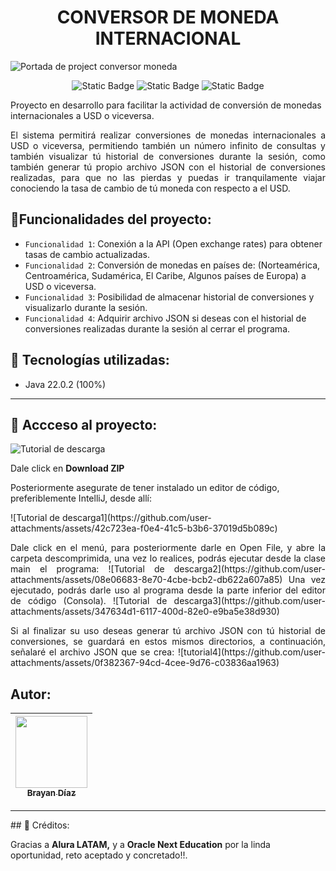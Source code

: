 <h1 align="center"> CONVERSOR DE MONEDA INTERNACIONAL </h1>

![Portada de project conversor moneda](https://github.com/user-attachments/assets/0e9558d2-0cac-4132-bcaa-911ac8699f50)
<p align="center">
<img alt="Static Badge" src="https://img.shields.io/badge/Release%20date-October%202024-green"> <img alt="Static Badge" src="https://img.shields.io/badge/Status-En%20constante%20desarrollo-green"> <img alt="Static Badge" src="https://img.shields.io/badge/version-1.0-blue">
</p>

<p>Proyecto en desarrollo para facilitar la actividad de conversión de monedas internacionales a USD o viceversa.</p>
<p align="justify">El sistema permitirá realizar conversiones de monedas internacionales a USD o viceversa, permitiendo también un número infinito de consultas y también visualizar tú historial de conversiones durante la sesión, como también generar tú propio archivo JSON con el historial de conversiones realizadas, para que no las pierdas y puedas ir tranquilamente viajar conociendo la tasa de cambio de tú moneda con respecto a el USD.</p>

## 🔨Funcionalidades del proyecto:
- `Funcionalidad 1`: Conexión a la API (Open exchange rates) para obtener tasas de cambio actualizadas.
- `Funcionalidad 2`: Conversión de monedas en países de: (Norteamérica, Centroamérica, Sudamérica, El Caribe, Algunos países de Europa) a USD o viceversa.
- `Funcionalidad 3`: Posibilidad de almacenar historial de conversiones y visualizarlo durante la sesión.
- `Funcionalidad 4`: Adquirir archivo JSON si deseas con el historial de conversiones realizadas durante la sesión al cerrar el programa.

## 🧠 Tecnologías utilizadas: 
- Java 22.0.2 (100%)
<hr>

## 📂 Accceso al proyecto: 
![Tutorial de descarga](https://github.com/user-attachments/assets/47880697-7c99-4129-9c79-e8e1d007c3e6)
<p>Dale click en <strong color="red">Download ZIP</strong></p>
<p>Posteriormente asegurate de tener instalado un editor de código, preferiblemente IntelliJ, desde allí: </p>
![Tutorial de descarga1](https://github.com/user-attachments/assets/42c723ea-f0e4-41c5-b3b6-37019d5b089c)
<p align="justify">Dale click en el menú, para posteriormente darle en Open File, y abre la carpeta descomprimida, una vez lo realices, podrás ejecutar desde la clase main el programa:  
![Tutorial de descarga2](https://github.com/user-attachments/assets/08e06683-8e70-4cbe-bcb2-db622a607a85)
Una vez ejecutado, podrás darle uso al programa desde la parte inferior del editor de código (Consola).
![Tutorial de descarga3](https://github.com/user-attachments/assets/347634d1-6117-400d-82e0-e9ba5e38d930)
</p>
<p align="justify">Si al finalizar su uso deseas generar tú archivo JSON con tú historial de conversiones, se guardará en estos mismos directorios, a continuación, señalaré el archivo JSON que se crea: 
![tutorial4](https://github.com/user-attachments/assets/0f382367-94cd-4cee-9d76-c03836aa1963)
</p>

## Autor:

| [<img src="https://avatars.githubusercontent.com/u/166320575?s=400&u=d0ae42a77ad4a0d990a57bb194d54e427bd34df3&v=4" width=115><br><sub>Brayan Díaz</sub>](https://github.com/BrayanDiaz89) |
| :---: |

<hr>
## 🥇 Créditos:
<p align="jutify"> Gracias a <strong src="https://www.aluracursos.com/">Alura LATAM,</strong> y a <strong src="https://www.oracle.com/co/education/oracle-next-education/">Oracle Next Education</strong> por la linda oportunidad, reto aceptado y concretado!!.</p>


